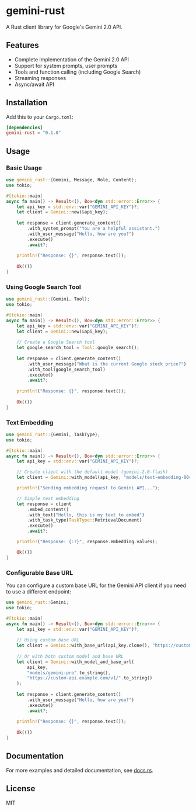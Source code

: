 # gemini-rust

A Rust client library for Google's Gemini 2.0 API.

## Features

- Complete implementation of the Gemini 2.0 API
- Support for system prompts, user prompts
- Tools and function calling (including Google Search)
- Streaming responses
- Async/await API

## Installation

Add this to your `Cargo.toml`:

```toml
[dependencies]
gemini-rust = "0.1.0"
```

## Usage

### Basic Usage

```rust
use gemini_rust::{Gemini, Message, Role, Content};
use tokio;

#[tokio::main]
async fn main() -> Result<(), Box<dyn std::error::Error>> {
    let api_key = std::env::var("GEMINI_API_KEY")?;
    let client = Gemini::new(&api_key);
    
    let response = client.generate_content()
        .with_system_prompt("You are a helpful assistant.")
        .with_user_message("Hello, how are you?")
        .execute()
        .await?;
    
    println!("Response: {}", response.text());
    
    Ok(())
}
```

### Using Google Search Tool

```rust
use gemini_rust::{Gemini, Tool};
use tokio;

#[tokio::main]
async fn main() -> Result<(), Box<dyn std::error::Error>> {
    let api_key = std::env::var("GEMINI_API_KEY")?;
    let client = Gemini::new(&api_key);
    
    // Create a Google Search tool
    let google_search_tool = Tool::google_search();
    
    let response = client.generate_content()
        .with_user_message("What is the current Google stock price?")
        .with_tool(google_search_tool)
        .execute()
        .await?;
    
    println!("Response: {}", response.text());
    
    Ok(())
}
```

### Text Embedding

```rust
use gemini_rust::{Gemini, TaskType};
use tokio;

#[tokio::main]
async fn main() -> Result<(), Box<dyn std::error::Error>> {    
    let api_key = std::env::var("GEMINI_API_KEY")?;

    // Create client with the default model (gemini-2.0-flash)
    let client = Gemini::with_model(api_key, "models/text-embedding-004".to_string());

    println!("Sending embedding request to Gemini API...");

    // Simple text embedding
    let response = client
        .embed_content()
        .with_text("Hello, this is my text to embed")
        .with_task_type(TaskType::RetrievalDocument)
        .execute()
        .await?;

    println!("Response: {:?}", response.embedding.values);

    Ok(())
}
```

### Configurable Base URL

You can configure a custom base URL for the Gemini API client if you need to use a different endpoint:

```rust
use gemini_rust::Gemini;
use tokio;

#[tokio::main]
async fn main() -> Result<(), Box<dyn std::error::Error>> {
    let api_key = std::env::var("GEMINI_API_KEY")?;
    
    // Using custom base URL
    let client = Gemini::with_base_url(api_key.clone(), "https://custom-api.example.com/v1/".to_string());
    
    // Or with both custom model and base URL
    let client = Gemini::with_model_and_base_url(
        api_key,
        "models/gemini-pro".to_string(),
        "https://custom-api.example.com/v1/".to_string()
    );
    
    let response = client.generate_content()
        .with_user_message("Hello, how are you?")
        .execute()
        .await?;
    
    println!("Response: {}", response.text());
    
    Ok(())
}
```

## Documentation

For more examples and detailed documentation, see [docs.rs](https://docs.rs/gemini-rust).

## License

MIT
